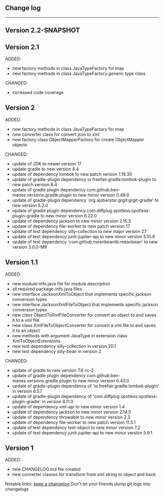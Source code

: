 ## Change log
----------------------

Version 2.2-SNAPSHOT
-------------



Version 2.1
-------------

ADDED:

- new factory methods in class JavaTypeFactory for map
- new factory methods in class JavaTypeFactory generic type class

CHANGED:

- increased code coverage

Version 2
-------------

ADDED:

- new factory methods in class JavaTypeFactory for map
- new converter class for convert json to xml
- new factory class ObjectMapperFactory for create ObjectMapper objects

CHANGED:

- update of JDK to newer version 17
- update gradle to new version 8.4
- update of dependency lombok to new patch version 1.18.30
- update of gradle-plugin dependency io.freefair.gradle:lombok-plugin to new patch version 8.4
- update of gradle plugin dependency com.github.ben-manes.versions.gradle.plugin to new minor version 0.49.0
- update of gradle-plugin dependency 'org.ajoberstar.grgit:grgit-gradle' to new version 5.2.0
- update of gradle plugin dependency com.diffplug.spotless:spotless-plugin-gradle to new minor version 6.22.0
- update of dependency jackson to new minor version 2.15.3
- update of dependency file-worker to new patch version 17
- update of test dependency silly-collection to new major version 27
- update of test dependency junit-jupiter-api to new minor version 5.10.ß
- update of test dependency 'com.github.meanbeanlib:meanbean' to new version 3.0.0-M9

Version 1.1
-------------

ADDED:

- new module-info.java file for module description
- all required package-info.java files
- new interface JacksonXmlToObject that implements specific jackson conversion types
- new interface JacksonXmlFileToObject that implements specific jackson conversion types
- new class ObjectToXmlFileConverter for convert an object to and saves it to a xml file
- new class XmlFileToObjectConverter for convert a xml file to and saves it to an object
- new methods with argument JavaType in extension class XmlToObjectExtensions
- new test dependency silly-collection in version 20.1
- new test dependency silly-bean in version 2

CHANGED:

- update of gradle to new version 7.6-rc-2
- update of gradle plugin dependency com.github.ben-manes.versions.gradle.plugin to new minor version 0.43.0
- update of gradle-plugin dependency of 'io.freefair.gradle:lombok-plugin' in version 6.5.1
- update of gradle-plugin dependency of 'com.diffplug.spotless:spotless-plugin-gradle' in version 6.11.0
- update of dependency xml-api to new minor version 1.4
- update of dependency jackson to new minor version 2.14.0
- update of dependency throwable to new minor version 2.3
- update of dependency file-worker to new patch version 11.5.1
- update of test dependency test-object to new minor version 7.2
- update of test dependency junit-jupiter-api to new minor version 5.9.1

Version 1
-------------

ADDED:

- new CHANGELOG.md file created
- new converter classes for transform from xml string to object and back

Notable links:
[keep a changelog](http://keepachangelog.com/en/1.0.0/) Don’t let your friends dump git logs into changelogs
